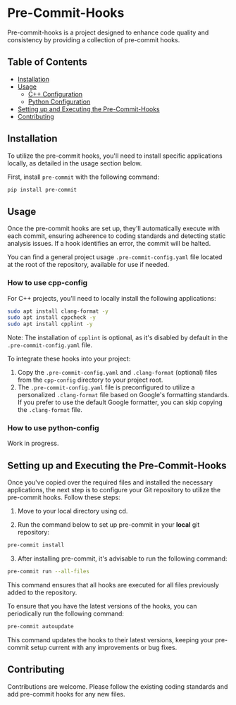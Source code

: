 # Pre-Commit-Hooks

Pre-commit-hooks is a project designed to enhance code quality and consistency by providing a collection of pre-commit hooks.

## Table of Contents

- [Installation](#installation)
- [Usage](#usage)
  - [C++ Configuration](#how-to-use-cpp-config)
  - [Python Configuration](#how-to-use-python-config)
- [Setting up and Executing the Pre-Commit-Hooks](#setting-up-and-executing-the-pre-commit-hooks)
- [Contributing](#contributing)

## Installation

To utilize the pre-commit hooks, you'll need to install specific applications locally, as detailed in the usage section below.

First, install `pre-commit` with the following command:

```sh
pip install pre-commit
```

## Usage

Once the pre-commit hooks are set up, they'll automatically execute with each commit, ensuring adherence to coding standards and detecting static analysis issues. If a hook identifies an error, the commit will be halted.

You can find a general project usage `.pre-commit-config.yaml` file located at the root of the repository, available for use if needed.

### How to use cpp-config

For C++ projects, you'll need to locally install the following applications:

```sh
sudo apt install clang-format -y
sudo apt install cppcheck -y
sudo apt install cpplint -y
```

Note: The installation of `cpplint` is optional, as it's disabled by default in the `.pre-commit-config.yaml` file.

To integrate these hooks into your project:

1. Copy the `.pre-commit-config.yaml` and `.clang-format` (optional) files from the `cpp-config` directory to your project root.
2. The `.pre-commit-config.yaml` file is preconfigured to utilize a personalized `.clang-format` file based on Google's formatting standards. If you prefer to use the default Google formatter, you can skip copying the `.clang-format` file.


### How to use python-config

Work in progress.

## Setting up and Executing the Pre-Commit-Hooks

Once you've copied over the required files and installed the necessary applications, the next step is to configure your Git repository to utilize the pre-commit hooks. Follow these steps:

1. Move to your local directory using cd.

2. Run the command below to set up pre-commit in your **local** git repository:

```sh
pre-commit install
```

3. After installing pre-commit, it's advisable to run the following command:

```sh
pre-commit run --all-files
```

This command ensures that all hooks are executed for all files previously added to the repository.

To ensure that you have the latest versions of the hooks, you can periodically run the following command:

```sh
pre-commit autoupdate
```

This command updates the hooks to their latest versions, keeping your pre-commit setup current with any improvements or bug fixes.

## Contributing

Contributions are welcome. Please follow the existing coding standards and add pre-commit hooks for any new files.
